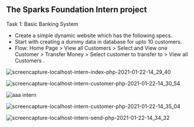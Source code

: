 ##  The Sparks Foundation Intern project

Task 1: Basic Banking System
* Create a simple dynamic website which has the following specs.
* Start with creating a dummy data in database for upto 10
customers.
* Flow: Home Page > View all Customers > Select and View one
Customer > Transfer Money > Select customer to transfer to >
View all Customers .

![screencapture-localhost-intern-index-php-2021-01-22-14_29_40](https://user-images.githubusercontent.com/58353352/105470170-3b664880-5cbf-11eb-8d14-5cb56cf18a6f.png)

![screencapture-localhost-intern-customer-php-2021-01-22-14_30_54](https://user-images.githubusercontent.com/58353352/105471332-9fd5d780-5cc0-11eb-8dd3-b9a169938379.png)

![aaa intern](https://user-images.githubusercontent.com/58353352/105472639-33f46e80-5cc2-11eb-9279-a701ea11c176.JPG)

![screencapture-localhost-intern-customer-php-2021-01-22-14_35_04](https://user-images.githubusercontent.com/58353352/105471824-2be7ff00-5cc1-11eb-970d-42cd9805248a.png)
  
  
  ![screencapture-localhost-intern-send-php-2021-01-22-14_34_32](https://user-images.githubusercontent.com/58353352/105473277-f217f800-5cc2-11eb-87d8-7ac341e73ca5.png)









